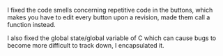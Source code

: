 I fixed the code smells concerning repetitive code in the buttons, which makes you have to edit every button upon a revision, made them call a function instead.

I also fixed the global state/global variable of C which can cause bugs to become more difficult to track down, I encapsulated it.
